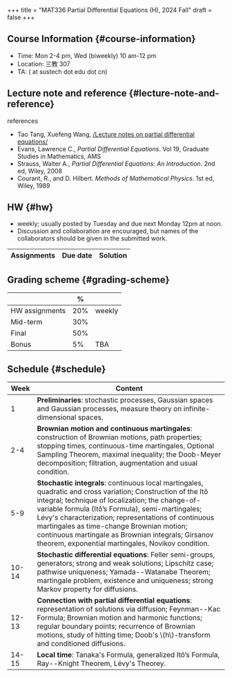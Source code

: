 +++
title = "MAT336 Partial Differential Equations (H), 2024 Fall"
draft = false
+++

## Course Information {#course-information}

-   Time: Mon 2-4 pm, Wed (biweekly) 10 am-12 pm
-   Location: 三教 307
-   TA:  ( at sustech dot edu dot cn)


## Lecture note and reference {#lecture-note-and-reference}

references

-   Tao Tang, Xuefeng Wang, [/Lecture notes on partial differential equations/](./PDE-notes-TW.pdf)
-   Evans, Lawrence C.,  _Partial Differential Equations_. Vol 19, Graduate Studies in Mathematics, AMS
-   Strauss, Walter A., _Partial Differential Equations: An Introduction_. 2nd ed, Wiley, 2008
-   Courant, R., and D. Hilbert. _Methods of Mathematical Physics_. 1st ed, Wiley, 1989


## HW {#hw}

-   weekly; usually posted by Tuesday and due next Monday 12pm at noon.
-   Discussion and collaboration are encouraged, but names of the collaborators should be given in the submitted work.

| Assignments | Due date | Solution |
|-------------|----------|----------|


## Grading scheme {#grading-scheme}

|                | %   |        |
|----------------|-----|--------|
| HW assignments | 20% | weekly |
| Mid-term       | 30% |        |
| Final          | 50% |        |
| Bonus          | 5%  | TBA    |


## Schedule {#schedule}

| Week  | Content                                                                                                                                                                                                                                                                                                                                                                                                                              |
|-------|--------------------------------------------------------------------------------------------------------------------------------------------------------------------------------------------------------------------------------------------------------------------------------------------------------------------------------------------------------------------------------------------------------------------------------------|
| 1     | **Preliminaries**: stochastic processes, Gaussian spaces and Gaussian processes, measure theory on infinite-dimensional spaces.                                                                                                                                                                                                                                                                                                      |
| 2-4   | **Brownian motion and continuous martingales**: construction of Brownian motions, path properties; stopping times, continuous-time martingales, Optional Sampling Theorem, maximal inequality; the Doob-Meyer decomposition; filtration, augmentation and usual condition.                                                                                                                                                           |
| 5-9   | **Stochastic integrals**: continuous local martingales, quadratic and cross variation;  Construction of the Itô integral; technique of localization; the change-of-variable formula (Itô’s Formula), semi-martingales; Lévy's characterization; representations of continuous martingales as time-change Brownian motion; continuous martingale as Brownian integrals; Girsanov theorem, exponential martingales, Novikov condition. |
| 10-14 | **Stochastic differential equations**: Feller semi-groups, generators; strong and weak solutions; Lipschitz case; pathwise uniqueness; Yamada--Watanabe Theorem; martingale problem, existence and uniqueness; strong Markov property for diffusions.                                                                                                                                                                                |
| 12-13 | **Connection with partial differential equations**: representation of solutions via diffusion; Feynman--Kac Formula; Brownian motion and harmonic functions; regular boundary points; recurrence of Brownian motions, study of hitting time; Doob's \\(h\\)-transform and conditioned diffusions.                                                                                                                                    |
| 14-15 | **Local time**: Tanaka's Formula, generalized Itô’s Formula, Ray--Knight Theorem, Lévy's Theorey.                                                                                                                                                                                                                                                                                                                                    |
